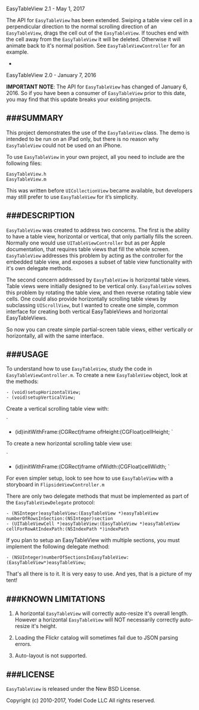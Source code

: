 EasyTableView 2.1 - May 1, 2017

The API for `EasyTableView` has been extended. Swiping a table view cell in a perpendicular direction to the normal scrolling direction of an `EasyTableView`, drags the cell out of the `EasyTableView`. If touches end with the cell away from the `EasyTableView` it will be deleted. Otherwise it will animate back to it's normal position. See `EasyTableViewController` for an example.

-
EasyTableView 2.0 - January 7, 2016

__IMPORTANT NOTE__: The API for `EasyTableView` has changed of January 6, 2016. So if you have been a consumer of `EasyTableView` prior to this date, you may find that this update breaks your existing projects. 


###SUMMARY
---
This project demonstrates the use of the `EasyTableView` class. The demo is intended to be run on an iPad only, but there is no reason why `EasyTableView` could not be used on an iPhone.

To use `EasyTableView` in your own project, all you need to include are the following files:

```
EasyTableView.h
EasyTableView.m
```
This was written before `UICollectionView` became available, but developers may still prefer to use `EasyTableView` for it’s simplicity.
 

###DESCRIPTION
---
`EasyTableView` was created to address two concerns. The first is the ability to have a table view, horizontal or vertical, that only partially fills the screen. Normally one would use `UITableViewController` but as per Apple documentation, that requires table views that fill the whole screen. `EasyTableView` addresses this problem by acting as the controller for the embedded table view, and exposes a subset of table view functionality with it's own delegate methods.
 
The second concern addressed by `EasyTableView` is horizontal table views. Table views were initially designed to be vertical only. `EasyTableView` solves this problem by rotating the table view, and then reverse rotating table view cells. One could also provide horizontally scrolling table views by subclassing `UIScrollView`, but I wanted to create one simple, common interface for creating both vertical EasyTableViews and horizontal EasyTableViews.

So now you can create simple partial-screen table views, either vertically or horizontally, all with the same interface.


###USAGE
---

To understand how to use `EasyTableView`, study the code in `EasyTableViewController.m`. To create a new `EasyTableView` object, look at the methods:

```
- (void)setupHorizontalView;
- (void)setupVerticalView;
```

Create a vertical scrolling table view with:

`
- (id)initWithFrame:(CGRect)frame ofHeight:(CGFloat)cellHeight;
`

To create a new horizontal scrolling table view use:

`
- (id)initWithFrame:(CGRect)frame ofWidth:(CGFloat)cellWidth;
`

For even simpler setup, look to see how to use `EasyTableView` with a storyboard in `FlipsideViewController.m`

There are only two delegate methods that must be implemented as part of the `EasyTableViewDelegate` protocol:

```
- (NSInteger)easyTableView:(EasyTableView *)easyTableView numberOfRowsInSection:(NSInteger)section
- (UITableViewCell *)easyTableView:(EasyTableView *)easyTableView cellForRowAtIndexPath:(NSIndexPath *)indexPath
```
If you plan to setup an EasyTableView with multiple sections, you must implement the following delegate method:

```
- (NSUInteger)numberOfSectionsInEasyTableView:(EasyTableView*)easyTableView;
```

That's all there is to it. It is very easy to use. And yes, that is a picture of my tent!


###KNOWN LIMITATIONS
---
 
1. A horizontal `EasyTableView` will correctly auto-resize it's overall length. However a horizontal `EasyTableView` will NOT necessarily correctly auto-resize it's height. 

2. Loading the Flickr catalog will sometimes fail due to JSON parsing errors. 

3. Auto-layout is not supported.


###LICENSE
---
`EasyTableView` is released under the New BSD License.

Copyright (c) 2010-2017, Yodel Code LLC
All rights reserved.
